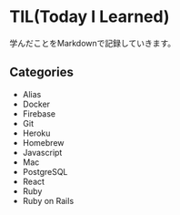 # TIL(Today I Learned)
学んだことをMarkdownで記録していきます。
## Categories
- Alias
- Docker
- Firebase
- Git
- Heroku
- Homebrew
- Javascript
- Mac
- PostgreSQL
- React
- Ruby
- Ruby on Rails
